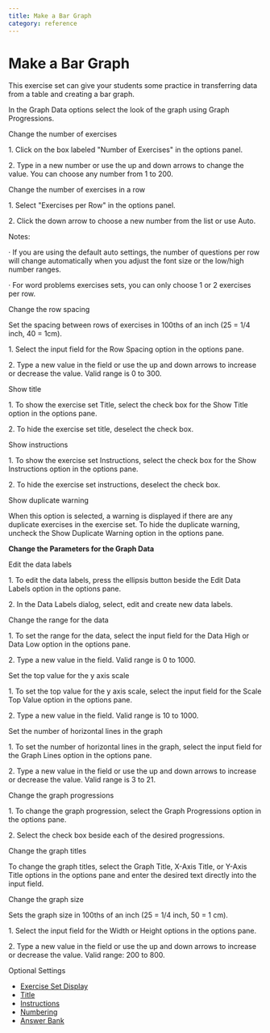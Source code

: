 ```yaml
---
title: Make a Bar Graph
category: reference
---
```


# Make a Bar Graph

This exercise set can give your students some practice in transferring data from a table and creating a bar graph.

In the Graph Data options select the look of the graph using Graph Progressions.

Change the number of exercises

1\. Click on the box labeled "Number of Exercises" in the options panel.

2\. Type in a new number or use the up and down arrows to change the value. You can choose any number from 1 to 200.

Change the number of exercises in a row

1\. Select "Exercises per Row" in the options panel.

2\. Click the down arrow to choose a new number from the list or use Auto.

Notes:

· If you are using the default auto settings, the number of questions per row will change automatically when you adjust the font size or the low/high number ranges.

· For word problems exercises sets, you can only choose 1 or 2 exercises per row.

Change the row spacing

Set the spacing between rows of exercises in 100ths of an inch (25 = 1/4 inch, 40 = 1cm).

1\. Select the input field for the Row Spacing option in the options pane.

2\. Type a new value in the field or use the up and down arrows to increase or decrease the value. Valid range is 0 to 300.

Show title

1\. To show the exercise set Title, select the check box for the Show Title option in the options pane.

2\. To hide the exercise set title, deselect the check box.

Show instructions

1\. To show the exercise set Instructions, select the check box for the Show Instructions option in the options pane.

2\. To hide the exercise set instructions, deselect the check box.

Show duplicate warning

When this option is selected, a warning is displayed if there are any duplicate exercises in the exercise set. To hide the duplicate warning, uncheck the Show Duplicate Warning option in the options pane.

**Change the Parameters for the Graph Data**

Edit the data labels

1\. To edit the data labels, press the ellipsis button beside the Edit Data Labels option in the options pane.

2\. In the Data Labels dialog, select, edit and create new data labels.

Change the range for the data

1\. To set the range for the data, select the input field for the Data High or Data Low option in the options pane.

2\. Type a new value in the field. Valid range is 0 to 1000.

Set the top value for the y axis scale

1\. To set the top value for the y axis scale, select the input field for the Scale Top Value option in the options pane.

2\. Type a new value in the field. Valid range is 10 to 1000.

Set the number of horizontal lines in the graph

1\. To set the number of horizontal lines in the graph, select the input field for the Graph Lines option in the options pane.

2\. Type a new value in the field or use the up and down arrows to increase or decrease the value. Valid range is 3 to 21.

Change the graph progressions

1\. To change the graph progression, select the Graph Progressions option in the options pane.

2\. Select the check box beside each of the desired progressions.

Change the graph titles

To change the graph titles, select the Graph Title, X-Axis Title, or Y-Axis Title options in the options pane and enter the desired text directly into the input field.

Change the graph size

Sets the graph size in 100ths of an inch (25 = 1/4 inch, 50 = 1 cm).

1\. Select the input field for the Width or Height options in the options pane.

2\. Type a new value in the field or use the up and down arrows to increase or decrease the value. Valid range: 200 to 800.

Optional Settings

- [Exercise Set Display](../../options/exercise-set-display-options.md)
- [Title](../../options/title-display-options.md)
- [Instructions](../../options/instructions-display-options.md)
- [Numbering](../../options/numbering-display-options.md)
- [Answer Bank](../../options/answer-bank-display-options.md)